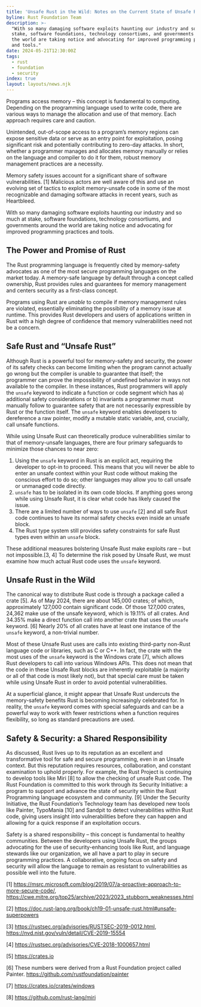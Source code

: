 ```yaml
---
title: 'Unsafe Rust in the Wild: Notes on the Current State of Unsafe Rust'
byline: Rust Foundation Team
description: >-
  "With so many damaging software exploits haunting our industry and so much at
  stake, software foundations, technology consortiums, and governments around
  the world are taking notice and advocating for improved programming practices
  and tools." 
date: 2024-05-21T12:30:00Z
tags:
  - rust
  - foundation
  - security
index: true
layout: layouts/news.njk
---
```

Programs access memory – this concept is fundamental to computing. Depending on the programming language used to write code, there are various ways to manage the allocation and use of that memory. Each approach requires care and caution.

Unintended, out-of-scope access to a program’s memory regions can expose sensitive data or serve as an entry point for exploitation, posing significant risk and potentially contributing to zero-day attacks. In short, whether a programmer manages and allocates memory manually or relies on the language and compiler to do it for them, robust memory management practices are a necessity.

Memory safety issues account for a significant share of software vulnerabilities. [1] Malicious actors are well aware of this and use an evolving set of tactics to exploit memory-unsafe code in some of the most recognizable and damaging software attacks in recent years, such as Heartbleed.

With so many damaging software exploits haunting our industry and so much at stake, software foundations, technology consortiums, and governments around the world are taking notice and advocating for improved programming practices and tools.

## The Power and Promise of Rust

The Rust programming language is frequently cited by memory-safety advocates as one of the most secure programming languages on the market today. A memory-safe language by default through a concept called ownership, Rust provides rules and guarantees for memory management and centers security as a first-class concept.

Programs using Rust are *unable* to compile if memory management rules are violated, essentially eliminating the possibility of a memory issue at runtime. This provides Rust developers and users of applications written in Rust with a high degree of confidence that memory vulnerabilities need not be a concern.

## Safe Rust and “Unsafe Rust”

Although Rust is a powerful tool for memory-safety and security, the power of its safety checks can become limiting when the program cannot actually go wrong but the compiler is unable to guarantee that itself; the programmer can prove the impossibility of undefined behavior in ways not available to the compiler. In these instances, Rust programmers will apply the `unsafe` keyword to indicate a function or code segment which has a) additional safety considerations or b) invariants a programmer must manually follow to guarantee safety that are not necessarily expressible by Rust or the function itself. The `unsafe` keyword enables developers to dereference a raw pointer, modify a mutable static variable, and, crucially, call unsafe functions.

While using Unsafe Rust can theoretically produce vulnerabilities similar to that of memory-unsafe languages, there are four primary safeguards to minimize those chances to near zero:

1. Using the `unsafe` keyword in Rust is an explicit act, requiring the developer to opt-in to proceed. This means that you will never be able to enter an unsafe context within your Rust code without making the conscious effort to do so; other languages may allow you to call unsafe or unmanaged code directly.
2. `unsafe` has to be isolated in its own code blocks. If anything goes wrong while using Unsafe Rust, it is clear what code has likely caused the issue.
3. There are a limited number of ways to use `unsafe` [2] and all safe Rust code continues to have its normal safety checks even inside an unsafe block.
4. The Rust type system still provides safety constraints for safe Rust types even within an `unsafe` block.

These additional measures bolstering Unsafe Rust make exploits rare – but not impossible.[3, 4] To determine the risk posed by Unsafe Rust, we must examine how much actual Rust code uses the `unsafe` keyword.

## Unsafe Rust in the Wild

The canonical way to distribute Rust code is through a package called a crate [5]. As of May 2024, there are about 145,000 crates; of which, approximately 127,000 contain significant code. Of those 127,000 crates, 24,362 make use of the unsafe keyword, which is 19.11% of all crates. And 34.35% make a direct function call into another crate that uses the `unsafe` keyword. [6] Nearly 20% of all crates have at least one instance of the `unsafe` keyword, a non-trivial number.

Most of these Unsafe Rust uses are calls into existing third-party non-Rust language code or libraries, such as C or C++. In fact, the crate with the most uses of the `unsafe` keyword is the Windows crate [7], which allows Rust developers to call into various Windows APIs. This does not mean that the code in these Unsafe Rust blocks are inherently exploitable (a majority or all of that code is most likely not), but that special care must be taken while using Unsafe Rust in order to avoid potential vulnerabilities.

At a superficial glance, it might appear that Unsafe Rust undercuts the memory-safety benefits Rust is becoming increasingly celebrated for. In reality, the `unsafe` keyword comes with special safeguards and can be a powerful way to work with fewer restrictions when a function requires flexibility, so long as standard precautions are used.

## Safety & Security: a Shared Responsibility

As discussed, Rust lives up to its reputation as an excellent and transformative tool for safe and secure programming, even in an Unsafe context. But this reputation requires resources, collaboration, and constant examination to uphold properly. For example, the Rust Project is continuing to develop tools like Miri [8] to allow the checking of unsafe Rust code. The Rust Foundation is committed to this work through its Security Initiative: a program to support and advance the state of security within the Rust Programming language ecosystem and community. [9] Under the Security Initiative, the Rust Foundation’s Technology team has developed new tools like Painter, TypoMania [10] and Sandpit to detect vulnerabilities within Rust code, giving users insight into vulnerabilities before they can happen and allowing for a quick response if an exploitation occurs.

Safety is a shared responsibility – this concept is fundamental to healthy communities. Between the developers using Unsafe Rust, the groups advocating for the use of security-enhancing tools like Rust, and language stewards like our organization, we all have a part to play in secure programming practices. A collaborative, ongoing focus on safety and security will allow the language to remain as resistant to vulnerabilities as possible well into the future.

[1] <a href="https://msrc.microsoft.com/blog/2019/07/a-proactive-approach-to-more-secure-code/" title="A proactive approach to more secure code" target="_blank" rel="noopener">https://msrc.microsoft.com/blog/2019/07/a-proactive-approach-to-more-secure-code/</a>, <a href="https://cwe.mitre.org/top25/archive/2023/2023_stubborn_weaknesses.html" title="Common Weakness Enumeration (CWE)" target="_blank" rel="noopener">https://cwe.mitre.org/top25/archive/2023/2023_stubborn_weaknesses.html </a>

[2] <a href="https://doc.rust-lang.org/book/ch19-01-unsafe-rust.html#unsafe-superpowers" title="Unsafe Rust" target="_blank" rel="noopener">https://doc.rust-lang.org/book/ch19-01-unsafe-rust.html#unsafe-superpowers</a>

[3] <a href="https://rustsec.org/advisories/RUSTSEC-2019-0012.html" title="RUSTSEC-2019-0012" target="_blank" rel="noopener">https://rustsec.org/advisories/RUSTSEC-2019-0012.html</a>, <a href="https://nvd.nist.gov/vuln/detail/CVE-2019-15554" title=" CVE-2019-15554 Detail" target="_blank" rel="noopener">https://nvd.nist.gov/vuln/detail/CVE-2019-15554 </a>

[4] <a href="https://rustsec.org/advisories/CVE-2018-1000657.html" title="Buffer overflow vulnerability in VecDeque::reserve()" target="_blank" rel="noopener">https://rustsec.org/advisories/CVE-2018-1000657.html</a>

[5] <a href="https://crates.io" title="crates.io: Rust Package Manager" target="_blank" rel="noopener">https://crates.io</a>

[6] These numbers were derived from a Rust Foundation project called Painter. <a href="https://github.com/rustfoundation/painter" title="The Rust Foundation Project: Painter" target="_blank" rel="noopener">https://github.com/rustfoundation/painter</a>

[7] <a href="https://crates.io/crates/windows" title="Rust for Windows" target="_blank" rel="noopener">https://crates.io/crates/windows</a>

[8] <a href="https://github.com/rust-lang/miri" title="Miri: Undefined Behavior detection tool for Rust" target="_blank" rel="noopener">https://github.com/rust-lang/miri</a>

